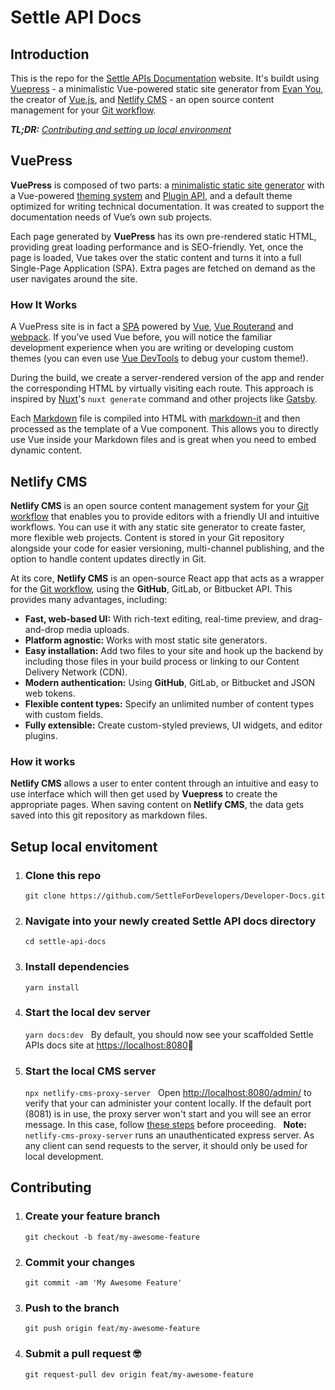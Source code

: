 # Settle API Docs

## Introduction

This is the repo for the [Settle APIs Documentation](https://developer.settle.eu/) website. It's buildt using [Vuepress](https://vuepress.vuejs.org/) - a minimalistic Vue-powered static site generator from [Evan You](https://evanyou.me/), the creator of [Vue.js](https://vuejs.org/), and [Netlify CMS](https://www.netlifycms.org/) - an open source content management for your [Git workflow](https://guides.github.com/introduction/flow/).

***TL;DR:*** *[Contributing and setting up local environment](#contributing)*

## VuePress

**VuePress** is composed of two parts: a [minimalistic static site generator](https://github.com/vuejs/vuepress/tree/master/packages/%40vuepress/core) with a Vue-powered [theming system](https://vuepress.vuejs.org/theme/) and [Plugin API](https://vuepress.vuejs.org/plugin/), and a default theme optimized for writing technical documentation. It was created to support the documentation needs of Vue’s own sub projects.

Each page generated by **VuePress** has its own pre-rendered static HTML, providing great loading performance and is SEO-friendly. Yet, once the page is loaded, Vue takes over the static content and turns it into a full Single-Page Application (SPA). Extra pages are fetched on demand as the user navigates around the site.

### How It Works

A VuePress site is in fact a [SPA](https://developer.mozilla.org/en-US/docs/Glossary/SPA) powered by [Vue](http://vuejs.org/), [Vue Routerand](https://github.com/vuejs/vue-router) and [webpack](http://webpack.js.org/). If you’ve used Vue before, you will notice the familiar development experience when you are writing or developing custom themes (you can even use [Vue DevTools](https://github.com/vuejs/vue-devtools) to debug your custom theme!).

During the build, we create a server-rendered version of the app and render the corresponding HTML by virtually visiting each route. This approach is inspired by [Nuxt](https://nuxtjs.org/)'s `nuxt generate` command and other projects like [Gatsby](https://www.gatsbyjs.org/).

Each [Markdown](https://www.markdownguide.org/) file is compiled into HTML with [markdown-it](https://github.com/markdown-it/markdown-it) and then processed as the template of a Vue component. This allows you to directly use Vue inside your Markdown files and is great when you need to embed dynamic content.

## Netlify CMS

**Netlify CMS** is an open source content management system for your [Git workflow](https://guides.github.com/introduction/flow/) that enables you to provide editors with a friendly UI and intuitive workflows. You can use it with any static site generator to create faster, more flexible web projects. Content is stored in your Git repository alongside your code for easier versioning, multi-channel publishing, and the option to handle content updates directly in Git.

At its core, **Netlify CMS** is an open-source React app that acts as a wrapper for the [Git workflow](https://guides.github.com/introduction/flow/), using the **GitHub**, GitLab, or Bitbucket API. This provides many advantages, including:

- **Fast, web-based UI:** With rich-text editing, real-time preview, and drag-and-drop media uploads.
- **Platform agnostic:** Works with most static site generators.
- **Easy installation:** Add two files to your site and hook up the backend by including those files in your build process or linking to our Content Delivery Network (CDN).
- **Modern authentication:** Using **GitHub**, GitLab, or Bitbucket and JSON web tokens.
- **Flexible content types:** Specify an unlimited number of content types with custom fields.
- **Fully extensible:** Create custom-styled previews, UI widgets, and editor plugins.

### How it works

**Netlify CMS** allows a user to enter content through an intuitive and easy to use interface which will then get used by **Vuepress** to create the appropriate pages. When saving content on **Netlify CMS**, the data gets saved into this git repository as markdown files.

## Setup local envitoment

1. ### Clone this repo

   `git clone https://github.com/SettleForDevelopers/Developer-Docs.git`

2. ### Navigate into your newly created Settle API docs directory

   `cd settle-api-docs`

3. ### Install dependencies

   `yarn install`

4. ### Start the local dev server

   `yarn docs:dev`
   &nbsp;
   By default, you should now see your scaffolded Settle APIs docs site at [https://localhost:8080](https://localhost:8080)🚀

5. ### Start the local CMS server

   `npx netlify-cms-proxy-server`
   &nbsp;
   Open [http://localhost:8080/admin/](http://localhost:8080/admin/) to verify that your can administer your content locally. If the default port (8081) is in use, the proxy server won't start and you will see an error message. In this case, follow [these steps](https://www.netlifycms.org/docs/beta-features/#configure-the-netlify-cms-proxy-server-port-number) before proceeding.
   &nbsp;
   **Note:** `netlify-cms-proxy-server` runs an unauthenticated express server. As any client can send requests to the server, it should only be used for local development.

## Contributing

1. ### Create your feature branch

   `git checkout -b feat/my-awesome-feature`

2. ### Commit your changes

   `git commit -am 'My Awesome Feature'`

3. ### Push to the branch

    `git push origin feat/my-awesome-feature`

4. ### Submit a pull request 🤓

    `git request-pull dev origin feat/my-awesome-feature`
